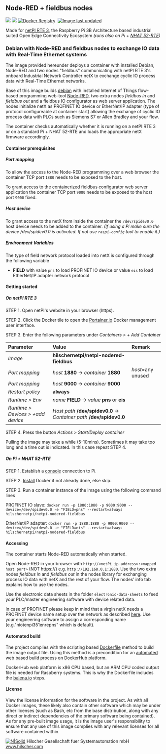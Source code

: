 ## Node-RED + fieldbus nodes

[![](https://images.microbadger.com/badges/image/hilschernetpi/netpi-nodered-fieldbus.svg)](https://microbadger.com/images/hilschernetpi/netpi-nodered-fieldbus "Node-RED + fieldbus nodes")
[![](https://images.microbadger.com/badges/commit/hilschernetpi/netpi-nodered-fieldbus.svg)](https://microbadger.com/images/hilschernetpi//netpi-nodered-fieldbus "Node-RED + fieldbus nodes")
[![Docker Registry](https://img.shields.io/docker/pulls/hilschernetpi/netpi-nodered-fieldbus.svg)](https://registry.hub.docker.com/u/hilschernetpi/netpi-nodered-fieldbus/)&nbsp;
[![Image last updated](https://img.shields.io/badge/dynamic/json.svg?url=https://api.microbadger.com/v1/images/hilschernetpi/netpi-nodered-fieldbus&label=Image%20last%20updated&query=$.LastUpdated&colorB=007ec6)](http://microbadger.com/images/hilschernetpi/netpi-nodered-fieldbus "Image last updated")&nbsp;

Made for [netPI RTE 3](https://www.netiot.com/netpi/), the Raspberry Pi 3B Architecture based industrial suited Open Edge Connectivity Ecosystem *(runs also on Pi + [NHAT 52-RTE](https://www.nethat.net/))*

### Debian with Node-RED and fieldbus nodes to exchange IO data with Real-Time Ethernet systems

The image provided hereunder deploys a container with installed Debian, Node-RED and two nodes "fieldbus" communicating with netPI RTE 3's onboard Industrial Network Controller netX to exchange cyclic IO process data with Real-Time Ethernet networks.

Base of this image builds [debian](https://www.balena.io/docs/reference/base-images/base-images/) with installed Internet of Things flow-based programming web-tool [Node-RED](https://nodered.org/), two extra nodes *fieldbus in* and *fieldbus out* and a fieldbus IO configurator as web server application. The nodes initialize netX as PROFINET IO device or EtherNet/IP adapter (type of protocol configureable at container start) allowing the exchange of cyclic IO process data with PLCs such as Siemens S7 or Allen Bradley and your flow.

The container checks automatically whether it is running on a netPI RTE 3 or on a standard Pi + NHAT 52-RTE and loads the appropriate netX firmware accordingly.

#### Container prerequisites

##### Port mapping

To allow the access to the Node-RED programming over a web browser the container TCP port `1880` needs to be exposed to the host.

To grant access to the containerized fieldbus configurator web server application the container TCP port `9000` needs to be exposed to the host port `9000` fixed.

##### Host device

To grant access to the netX from inside the container the `/dev/spidev0.0` host device needs to be added to the container.
*(If using a Pi make sure the device /dev/spidev0.0 is activated. If not use `raspi-config` tool to enable it.)*

##### Environment Variables

The type of field network protocol loaded into netX is configured through the following variable

* **FIELD** with value `pns` to load PROFINET IO device or value `eis` to load EtherNet/IP adapter network protocol

#### Getting started

##### On netPI RTE 3

STEP 1. Open netPI's website in your browser (https).

STEP 2. Click the Docker tile to open the [Portainer.io](http://portainer.io/) Docker management user interface.

STEP 3. Enter the following parameters under *Containers > + Add Container*

Parameter | Value | Remark
:---------|:------ |:------
*Image* | **hilschernetpi/netpi-nodered-fieldbus**
*Port mapping* | *host* **1880** -> *container* **1880** | *host*=any unused
*Port mapping* | *host* **9000** -> *container* **9000** | 
*Restart policy* | **always**
*Runtime > Env* | *name* **FIELD** -> *value* **pns** or **eis** |
*Runtime > Devices > +add device* | *Host path* **/dev/spidev0.0** -> *Container path* **/dev/spidev0.0** |

STEP 4. Press the button *Actions > Start/Deploy container*

Pulling the image may take a while (5-10mins). Sometimes it may take too long and a time out is indicated. In this case repeat STEP 4.

##### On Pi + NHAT 52-RTE

STEP 1. Establish a [console](https://www.raspberrypi.org/documentation/usage/terminal/README.md) connection to Pi.

STEP 2. [Install](https://www.raspberrypi.org/blog/docker-comes-to-raspberry-pi/) Docker if not already done, else skip. 

STEP 3. Run a container instance of the image using the following command lines

PROFINET IO slave:   `docker run -p 1880:1880 -p 9000:9000 --device=/dev/spidev0.0 -e "FIELD=pns" --restart=always hilschernetpi/netpi-nodered-fieldbus`

EtherNet/IP adapter: `docker run -p 1880:1880 -p 9000:9000 --device=/dev/spidev0.0 -e "FIELD=eis" --restart=always hilschernetpi/netpi-nodered-fieldbus`

#### Accessing

The container starts Node-RED automatically when started.

Open Node-RED in your browser with `http://<netPi ip address>:<mapped host port>` (NOT https://) e.g. `http://192.168.0.1:1880`. Use the two extra nodes *fieldbus in* and *fieldbus out* in the nodes library for exchanging process IO data with netX and the rest of your flow. The nodes' info tab explains how to use the nodes.

Use the electronic data sheets in the folder `electronic-data-sheets` to feed your PLC/master engineering software with device related data.

In case of PROFINET please keep in mind that a virgin netX needs a PROFINET device name setup over the network as described [here](https://profinetuniversity.com/profinet-basics/dcp/profinet-dcp/). Use your engineering software to assign a corresponding name (e.g."niotenpi351enrepns" which is default).

#### Automated build

The project complies with the scripting based [Dockerfile](https://docs.docker.com/engine/reference/builder/) method to build the image output file. Using this method is a precondition for an [automated](https://docs.docker.com/docker-hub/builds/) web based build process on DockerHub platform.

DockerHub web platform is x86 CPU based, but an ARM CPU coded output file is needed for Raspberry systems. This is why the Dockerfile includes the [balena.io](https://balena.io/blog/building-arm-containers-on-any-x86-machine-even-dockerhub/) steps.

#### License

View the license information for the software in the project. As with all Docker images, these likely also contain other software which may be under other licenses (such as Bash, etc from the base distribution, along with any direct or indirect dependencies of the primary software being contained).
As for any pre-built image usage, it is the image user's responsibility to ensure that any use of this image complies with any relevant licenses for all software contained within.

[![N|Solid](http://www.hilscher.com/fileadmin/templates/doctima_2013/resources/Images/logo_hilscher.png)](http://www.hilscher.com)  Hilscher Gesellschaft fuer Systemautomation mbH  www.hilscher.com
